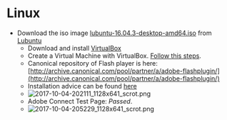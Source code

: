# Linux
   - Download the iso image [lubuntu-16.04.3-desktop-amd64.iso](http://cdimage.ubuntu.com/lubuntu/releases/16.04/release/lubuntu-16.04.3-desktop-amd64.iso) from [Lubuntu](http://lubuntu.me/downloads/)
     - Download and install [VirtualBox](https://www.virtualbox.org/wiki/Downloads)
     - Create a Virtual Machine with VirtualBox. [Follow this steps](https://bitbucket.org/imhicihu/virtualization-winglyph/issues/24/workflow-software-creation-and).
     - Canonical repository of Flash player is here: [http://archive.canonical.com/pool/partner/a/adobe-flashplugin/](http://archive.canonical.com/pool/partner/a/adobe-flashplugin/)
     - Installation advice can be found [here](http://www.ubuntu-guia.com/2013/08/instalar-flash-player-en-ubuntu.html)
     - ![2017-10-04-202111_1128x641_scrot.png](https://bitbucket.org/repo/bBMkd4/images/1796976842-2017-10-04-202111_1128x641_scrot.png)
     -  Adobe Connect Test Page:  _Passed_.
     - ![2017-10-04-205229_1128x641_scrot.png](https://bitbucket.org/repo/bBMkd4/images/1580105962-2017-10-04-205229_1128x641_scrot.png)